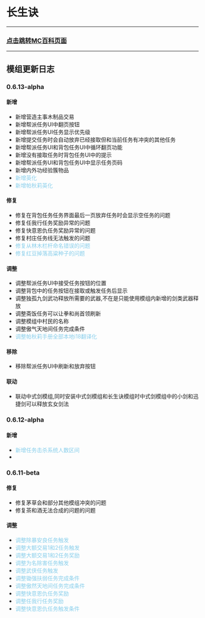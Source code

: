 # 长生诀

***
### [点击跳转MC百科页面](https://www.mcmod.cn/class/20002.html#google_vignette)
***

## 模组更新日志

### **0.6.13-alpha**
#### 新增
* 新增营造主事木制品交易
* 新增帮派任务UI中翻页按钮
* 新增帮派任务UI任务显示优先级
* 新增提交任务时会自动放弃已经接取但和当前任务有冲突的其他任务
* 新增帮派任务UI和背包任务UI中循环翻页功能
* 新增没有接取任务时背包任务UI中的提示
* 新增帮派任务UI和背包任务UI中显示任务页码
* 新增内外功经验簇物品
* <font color="#87CEEB">新增英化</font>
* <font color="#87CEEB">新增帕秋莉英化</font>
#### 修复
* 修复在背包任务任务界面最后一页放弃任务时会显示空任务的问题
* 修复任我行任务奖励异常的问题 
* 修复快意恩仇任务奖励异常的问题
* 修复村庄任务线无法触发的问题
* <font color="#87CEEB">修复从林木栏杆命名错误的问题</font>
* <font color="#87CEEB">修复红豆掉落高粱种子的问题</font>
#### 调整
* 调整帮派任务UI中接受任务按钮的位置
* 调整背包中的任务按钮在接取或触发任务后显示
* 调整独孤九剑武功释放所需要的武器,不在是只能使用模组内新增的剑类武器释放
* 调整斋饭任务可以让拳和尚首领刷新
* 调整模组中村民的名称
* 调整傲气天地间任务完成条件
* <font color="#87CEEB">调整帕秋莉手册全部本地i18翻译化</font>
#### 移除
* 移除帮派任务UI中刷新和放弃按钮
#### 联动
* 联动中式剑模组,同时安装中式剑模组和长生诀模组时中式剑模组中的小剑和迅捷剑可以释放玄女剑法

### **0.6.12-alpha**
#### 新增
* <font color="#87CEEB">新增任务击杀系统人数区间</font>
* 
### **0.6.11-beta**
#### 修复
* 修复茅草会和部分其他模组冲突的问题
* 修复茶和酒无法合成的问题的问题
#### 调整
* <font color="#87CEEB">调整除暴安良任务触发</font>
* <font color="#87CEEB">调整大额交易1和2任务触发</font>
* <font color="#87CEEB">调整大额交易1和2任务奖励</font>
* <font color="#87CEEB">调整为名除害任务触发</font>
* <font color="#87CEEB">调整武侠任务触发</font>
* <font color="#87CEEB">调整锄强扶弱任务完成条件</font>
* <font color="#87CEEB">调整傲然天地间任务完成条件</font>
* <font color="#87CEEB">调整快意恩仇任务奖励</font>
* <font color="#87CEEB">调整任我行任务奖励</font>
* <font color="#87CEEB">调整快意恩仇任务触发条件</font>